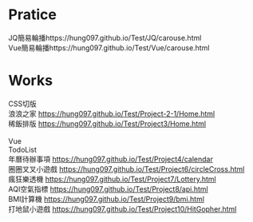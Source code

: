# Pratice
JQ簡易輪播https://hung097.github.io/Test/JQ/carouse.html</br>
Vue簡易輪播https://hung097.github.io/Test/Vue/carouse.html</br>

# Works
CSS切版<br>
浪浪之家 https://hung097.github.io/Test/Project-2-1/Home.html</br>
稀飯排版 https://hung097.github.io/Test/Project3/Home.html</br><br>
Vue<br>
TodoList <br>
年曆待辦事項 https://hung097.github.io/Test/Project4/calendar</br>
圈圈叉叉小遊戲 https://hung097.github.io/Test/Project6/circleCross.html</br>
瘋狂樂透機 https://hung097.github.io/Test/Project7/Lottery.html</br>
AQI空氣指標 https://hung097.github.io/Test/Project8/api.html</br>
BMI計算機 https://hung097.github.io/Test/Project9/bmi.html</br>
打地鼠小遊戲 https://hung097.github.io/Test/Project10/HitGopher.html</br>
